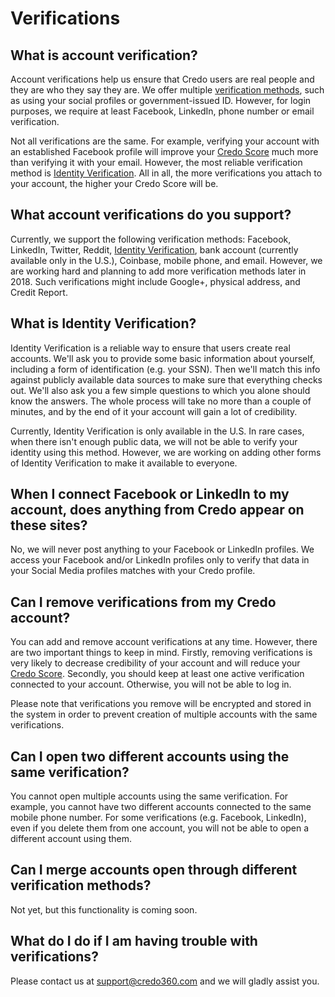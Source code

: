# Verifications

## What is account verification?
Account verifications help us ensure that Credo users are real people and they are who they say they are. We offer multiple [verification methods](#what-account-verifications-do-you-support), such as using your social profiles or government-issued ID. However, for login purposes, we require at least Facebook, LinkedIn, phone number or email verification.

Not all verifications are the same. For example, verifying your account with an established Facebook profile will improve your [Credo Score](reputation-and-feedback#what-is-the-credo-score-and-how-is-it-calculated) much more than verifying it with your email. However, the most reliable verification method is [Identity Verification](#what-is-identity-verification). All in all, the more verifications you attach to your account, the higher your Credo Score will be.

## What account verifications do you support?
Currently, we support the following verification methods: Facebook, LinkedIn, Twitter, Reddit, [Identity Verification](#what-is-identity-verification), bank account (currently available only in the U.S.), Coinbase, mobile phone, and email. However, we are working hard and planning to add more verification methods later in 2018. Such verifications might include Google+, physical address, and Credit Report.

## What is Identity Verification?
Identity Verification is a reliable way to ensure that users create real accounts. We'll ask you to provide some basic information about yourself, including a form of identification (e.g. your SSN). Then we'll match this info against publicly available data sources to make sure that everything checks out. We'll also ask you a few simple questions to which you alone should know the answers. The whole process will take no more than a couple of minutes, and by the end of it your account will gain a lot of credibility.

Currently, Identity Verification is only available in the U.S. In rare cases, when there isn't enough public data, we will not be able to verify your identity using this method. However, we are working on adding other forms of Identity Verification to make it available to everyone.

## When I connect Facebook or LinkedIn to my account, does anything from Credo appear on these sites?
No, we will never post anything to your Facebook or LinkedIn profiles. We access your Facebook and/or LinkedIn profiles only to verify that data in your Social Media profiles matches with your Credo profile.

## Can I remove verifications from my Credo account?
You can add and remove account verifications at any time. However, there are two important things to keep in mind. Firstly, removing verifications is very likely to decrease credibility of your account and will reduce your [Credo Score](reputation-and-feedback#what-is-the-credo-score-and-how-is-it-calculated). Secondly, you should keep at least one active verification connected to your account. Otherwise, you will not be able to log in.

Please note that verifications you remove will be encrypted and stored in the system in order to prevent creation of multiple accounts with the same verifications.

## Can I open two different accounts using the same verification?
You cannot open multiple accounts using the same verification. For example, you cannot have two different accounts connected to the same mobile phone number. For some verifications (e.g. Facebook, LinkedIn), even if you delete them from one account, you will not be able to open a different account using them.

## Can I merge accounts open through different verification methods?
Not yet, but this functionality is coming soon.

## What do I do if I am having trouble with verifications?
Please contact us at [support@credo360.com](mailto:support@credo360.com) and we will gladly assist you.